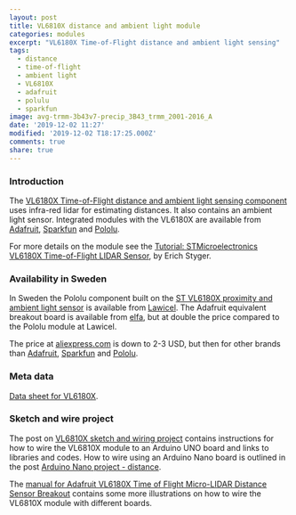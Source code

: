 ```yaml
---
layout: post
title: VL6810X distance and ambient light module
categories: modules
excerpt: "VL6180X Time-of-Flight distance and ambient light sensing"
tags:
  - distance
  - time-of-flight
  - ambient light
  - VL6810X
  - adafruit
  - polulu
  - sparkfun
image: avg-trmm-3b43v7-precip_3B43_trmm_2001-2016_A
date: '2019-12-02 11:27'
modified: '2019-12-02 T18:17:25.000Z'
comments: true
share: true
---
```


### Introduction

The [VL6180X Time-of-Flight distance and ambient light sensing component](https://www.st.com/en/imaging-and-photonics-solutions/vl6180x.html) uses infra-red lidar for estimating distances. It also contains an ambient light sensor. Integrated modules with the VL6180X are available from [Adafruit](https://www.adafruit.com/product/3316), [Sparkfun](https://www.sparkfun.com/products/14722) and [Pololu](https://www.pololu.com/product/2489).

For more details on the module see the [Tutorial: STMicroelectronics VL6180X Time-of-Flight LIDAR Sensor](https://mcuoneclipse.com/2016/12/03/tutorial-stmicroelectronics-vl6180x-time-of-flight-lidar-sensors/), by Erich Styger.

### Availability in Sweden

In Sweden the Pololu component built on the [ST VL6180X proximity and ambient light sensor](https://www.pololu.com/product/2489) is available from [Lawicel](https://www.lawicel-shop.se). The Adafruit equivalent breakout board is available from [elfa](https://www.elfa.se/sv/vl6180x-tof-avstandsmaetare-5v-adafruit-3316/p/30129217?channel=b2c&price_gs=163.75&wt_mc=se.cse.gshop.sv.-&source=googleps&ext_cid=shgooaqsesv-na&gclid=CjwKCAiA58fvBRAzEiwAQW-hzTK8MioM0FVtLuRuMXxcfe-WNIWFOCdqKsG63lCPkBr_zVCA48H6ihoCSJIQAvD_BwE), but at double the price compared to the Pololu module at Lawicel.

The price at [aliexpress.com](https://www.aliexpress.com) is down to 2-3 USD, but then for other brands than [Adafruit](https://www.adafruit.com/product/3316), [Sparkfun](https://www.sparkfun.com/products/14722) and [Pololu](https://www.pololu.com/product/2489).

### Meta data

[Data sheet for VL6180X](https://www.pololu.com/file/0J961/VL6180X.pdf).

### Sketch and wire project

The post on [VL6810X sketch and wiring project](../../projects/project-ToF-VL6180X-uno) contains instructions for how to wire the VL6810X module to an Arduino UNO board and links to libraries and codes. How to wire using an Arduino Nano board is outlined in the post [Arduino Nano project - distance](../../projects/project-ToF-VL6180X-nano/).

The [manual for Adafruit VL6180X Time of Flight Micro-LIDAR Distance Sensor Breakout](https://www.elfa.se/Web/Downloads/_t/ds/Adafruit_VL6180X_eng_tds.pdf?pid=30129217) contains some more illustrations on how to wire the VL6810X module with different boards.
